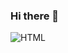 ### Hi there 👋

![HTML](https://img.sheilds.io/badge/-HTML-090909?style=for-the-badge&logo=html5)

<!--
**dArtsemyev/dArtsemyev** is a ✨ _special_ ✨ repository because its `README.md` (this file) appears on your GitHub profile.

![HTML](https://img.sheilds.io/badge/-HTML-090909?style=for-the-badge&logo=html5)


Here are some ideas to get you started:

- 🔭 I’m currently working on ...
- 🌱 I’m currently learning ...
- 👯 I’m looking to collaborate on ...
- 🤔 I’m looking for help with ...
- 💬 Ask me about ...
- 📫 How to reach me: ...
- 😄 Pronouns: ...
- ⚡ Fun fact: ...
-->
